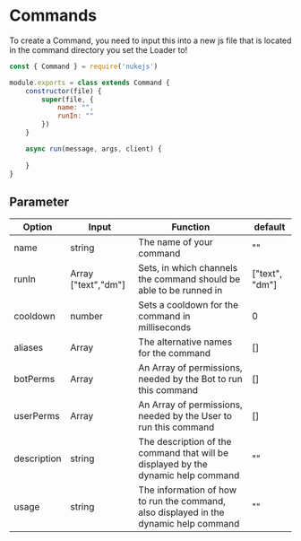 # Commands
To create a Command, you need to input this into a new js file that is located in the command directory you set the Loader to!

```js
const { Command } = require('nukejs')

module.exports = class extends Command {
    constructor(file) {
        super(file, {
            name: "",
            runIn: ""
        })
    }

    async run(message, args, client) {
        
    }
}
```

## Parameter

Option | Input | Function | default
------------ | ------------- | ------------- | --------
name | string | The name of your command | ""
runIn | Array<string> ["text","dm"] | Sets, in which channels the command should be able to be runned in | ["text", "dm"]
cooldown | number | Sets a cooldown for the command in milliseconds | 0
aliases | Array<string> | The alternative names for the command | []
botPerms | Array<PermissionResolvable> | An Array of permissions, needed by the Bot to run this command | []
userPerms | Array<PermissionResolvable> | An Array of permissions, needed by the User to run this command | []
description | string | The description of the command that will be displayed by the dynamic help command | ""
usage | string | The information of how to run the command, also displayed in the dynamic help command | ""
